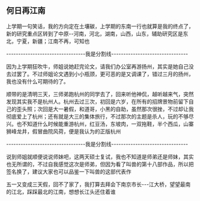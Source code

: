 ## 何日再江南 ##

上学期一句笑话，我的方向定在土壤碳，上学期的东南一行也就算是我的终点了，新的研究重点区转到了中原--河南，河北，湖南，山西，山东，辅助研究区是东北，宁夏，新疆；江南不再，可知也

 

---------------------------------我是分割线--------------------------------

 

因为上学期狂吹牛，师姐说她赶完论文，请我们办公室再游扬州，其实是她自己没去过罢了。不过师姐论文遇到小小瓶颈，更可恶的是又调课了，错过三月的扬州，我也没有什么可期待的了。

 

顺带的是清明三天，三师弟跑杭州的同学去了，回来听他神侃，越听越来气，突然发现其实我不是杭州人。杭州去过三次，初回是六岁，在所有的招牌景物前留下自己的歪头照；次回是大一暑假，和道哥，小黑的自助，虽然那次很挫，不过却让我彻底爱上了杭州；还有就是大三的集体旅行，不过那次的主题是杀人，玩的不够尽兴。也不知道什么时候能重游杭州，红豆汤，东坡肉，一双拖鞋，半个西瓜，山寨狮峰龙井，假冒曲院风荷，便是我认为的正版杭州

 

---------------------------------我是分割线--------------------------------

 

说到师姐就顺便说说师妹吧，这两天硕士复试，我也不知道是师弟还是师妹，其实也无所谓的，不过自我感觉这次是师弟，但因为看了叫兽的第十八部作品，所以把签名换了，建议大家也可以品鉴一下叫兽的这部代表作

 

五一又变成三天假，回不了家了，我打算去拜会下南京市长---江大桥，望望最南的江北，踩踩最北的江南，想想长江头还住着谁